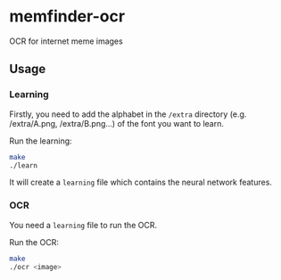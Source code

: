 # memfinder-ocr
OCR for internet meme images

## Usage

### Learning

Firstly, you need to add the alphabet in the `/extra` directory (e.g. /extra/A.png, /extra/B.png...) of the font you want to learn.

Run the learning:

```bash
make
./learn
```
It will create a `learning` file which contains the neural network features.

### OCR

You need a `learning` file to run the OCR.

Run the OCR:

```bash
make
./ocr <image>
```
